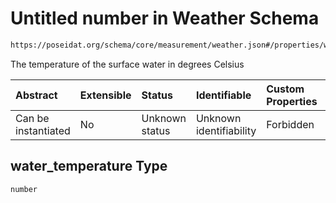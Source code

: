 # Untitled number in Weather Schema

```txt
https://poseidat.org/schema/core/measurement/weather.json#/properties/water_temperature
```

The temperature of the surface water in degrees Celsius

| Abstract            | Extensible | Status         | Identifiable            | Custom Properties | Additional Properties | Access Restrictions | Defined In                                                                    |
| :------------------ | :--------- | :------------- | :---------------------- | :---------------- | :-------------------- | :------------------ | :---------------------------------------------------------------------------- |
| Can be instantiated | No         | Unknown status | Unknown identifiability | Forbidden         | Allowed               | none                | [weather.json*](schemas/core/measurement/weather.json "open original schema") |

## water_temperature Type

`number`
